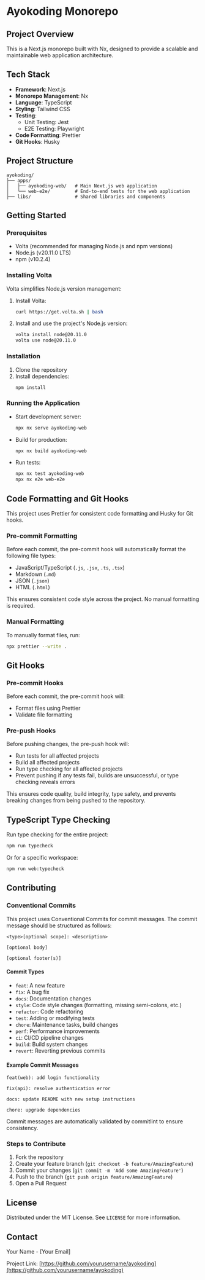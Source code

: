 # Ayokoding Monorepo

## Project Overview

This is a Next.js monorepo built with Nx, designed to provide a scalable and maintainable web application architecture.

## Tech Stack

- **Framework**: Next.js
- **Monorepo Management**: Nx
- **Language**: TypeScript
- **Styling**: Tailwind CSS
- **Testing**:
  - Unit Testing: Jest
  - E2E Testing: Playwright
- **Code Formatting**: Prettier
- **Git Hooks**: Husky

## Project Structure

```
ayokoding/
├── apps/
│   ├── ayokoding-web/   # Main Next.js web application
│   └── web-e2e/         # End-to-end tests for the web application
├── libs/                # Shared libraries and components
```

## Getting Started

### Prerequisites

- Volta (recommended for managing Node.js and npm versions)
- Node.js (v20.11.0 LTS)
- npm (v10.2.4)

### Installing Volta

Volta simplifies Node.js version management:

1. Install Volta:

   ```bash
   curl https://get.volta.sh | bash
   ```

2. Install and use the project's Node.js version:
   ```bash
   volta install node@20.11.0
   volta use node@20.11.0
   ```

### Installation

1. Clone the repository
2. Install dependencies:
   ```bash
   npm install
   ```

### Running the Application

- Start development server:

  ```bash
  npx nx serve ayokoding-web
  ```

- Build for production:

  ```bash
  npx nx build ayokoding-web
  ```

- Run tests:
  ```bash
  npx nx test ayokoding-web
  npx nx e2e web-e2e
  ```

## Code Formatting and Git Hooks

This project uses Prettier for consistent code formatting and Husky for Git hooks.

### Pre-commit Formatting

Before each commit, the pre-commit hook will automatically format the following file types:

- JavaScript/TypeScript (`.js`, `.jsx`, `.ts`, `.tsx`)
- Markdown (`.md`)
- JSON (`.json`)
- HTML (`.html`)

This ensures consistent code style across the project. No manual formatting is required.

### Manual Formatting

To manually format files, run:

```bash
npx prettier --write .
```

## Git Hooks

### Pre-commit Hooks

Before each commit, the pre-commit hook will:

- Format files using Prettier
- Validate file formatting

### Pre-push Hooks

Before pushing changes, the pre-push hook will:

- Run tests for all affected projects
- Build all affected projects
- Run type checking for all affected projects
- Prevent pushing if any tests fail, builds are unsuccessful, or type checking reveals errors

This ensures code quality, build integrity, type safety, and prevents breaking changes from being pushed to the repository.

## TypeScript Type Checking

Run type checking for the entire project:

```bash
npm run typecheck
```

Or for a specific workspace:

```bash
npm run web:typecheck
```

## Contributing

### Conventional Commits

This project uses Conventional Commits for commit messages. The commit message should be structured as follows:

```
<type>[optional scope]: <description>

[optional body]

[optional footer(s)]
```

#### Commit Types

- `feat`: A new feature
- `fix`: A bug fix
- `docs`: Documentation changes
- `style`: Code style changes (formatting, missing semi-colons, etc.)
- `refactor`: Code refactoring
- `test`: Adding or modifying tests
- `chore`: Maintenance tasks, build changes
- `perf`: Performance improvements
- `ci`: CI/CD pipeline changes
- `build`: Build system changes
- `revert`: Reverting previous commits

#### Example Commit Messages

```
feat(web): add login functionality

fix(api): resolve authentication error

docs: update README with new setup instructions

chore: upgrade dependencies
```

Commit messages are automatically validated by commitlint to ensure consistency.

### Steps to Contribute

1. Fork the repository
2. Create your feature branch (`git checkout -b feature/AmazingFeature`)
3. Commit your changes (`git commit -m 'Add some AmazingFeature'`)
4. Push to the branch (`git push origin feature/AmazingFeature`)
5. Open a Pull Request

## License

Distributed under the MIT License. See `LICENSE` for more information.

## Contact

Your Name - [Your Email]

Project Link: [https://github.com/yourusername/ayokoding](https://github.com/yourusername/ayokoding)
